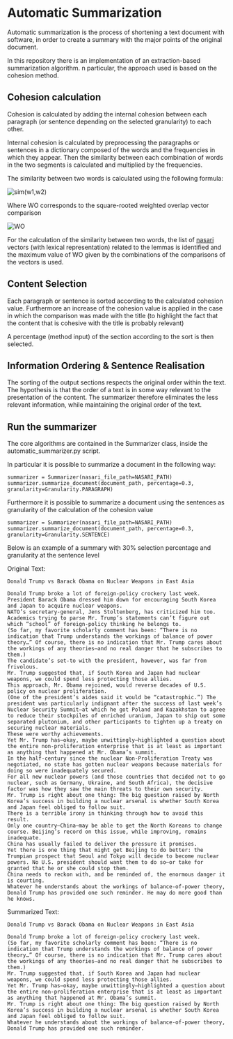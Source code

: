 # Automatic Summarization

Automatic summarization is the process of shortening a text document with software, in order to create a summary with the major points of the original document.

In this repository there is an implementation of an extraction-based summarization algorithm. n particular, the approach used is based on the cohesion method.

## Cohesion calculation

Cohesion is calculated by adding the internal cohesion between each paragraph (or sentence depending on the selected granularity) to each other.

Internal cohesion is calculated by preprocessing the paragraphs or sentences in a dictionary composed of the words and the frequencies in which they appear. Then the similarity between each combination of words in the two segments is calculated and multiplied by the frequencies.

The similarity between two words is calculated using the following formula:

![sim(w1,w2)](https://i.imgur.com/wdlEj3u.png) 

Where WO corresponds to the square-rooted weighted overlap vector comparison

![WO](https://i.imgur.com/BATU32r.png)


For the calculation of the similarity between two words, the list of [nasari](http://lcl.uniroma1.it/nasari/) vectors (with lexical representation) related to the lemmas is identified and the maximum value of WO given by the combinations of the comparisons of the vectors is used.

## Content Selection


Each paragraph or sentence is sorted according to the calculated cohesion value. Furthermore an increase of the cohesion value is applied in the case in which the comparison was made with the title (to highlight the fact that the content that is cohesive with the title is probably relevant)

A percentage (method input) of the section according to the sort is then selected.

## Information Ordering & Sentence Realisation

The sorting of the output sections respects the original order within the text. The hypothesis is that the order of a text is in some way relevant to the presentation of the content. The summarizer therefore eliminates the less relevant information, while maintaining the original order of the text.


## Run the summarizer

The core algorithms are contained in the Summarizer class, inside the automatic_summarizer.py script. 

In particular it is possible to summarize a document in the following way:

    summarizer = Summarizer(nasari_file_path=NASARI_PATH)
    summarizer.summarize_document(document_path, percentage=0.3, granularity=Granularity.PARAGRAPH)
    
Furthermore it is possible to summarize a document using the sentences as granularity of the calculation of the cohesion value

    summarizer = Summarizer(nasari_file_path=NASARI_PATH)
    summarizer.summarize_document(document_path, percentage=0.3, granularity=Granularity.SENTENCE)
    
Below is an example of a summary with 30% selection percentage and granularity at the sentence level

Original Text:

    Donald Trump vs Barack Obama on Nuclear Weapons in East Asia

    Donald Trump broke a lot of foreign-policy crockery last week.
    President Barack Obama dressed him down for encouraging South Korea and Japan to acquire nuclear weapons.
    NATO’s secretary-general, Jens Stoltenberg, has criticized him too.
    Academics trying to parse Mr. Trump’s statements can’t figure out which “school” of foreign-policy thinking he belongs to. 
    (So far, my favorite scholarly comment has been: “There is no indication that Trump understands the workings of balance of power theory…” Of course, there is no indication that Mr. Trump cares about the workings of any theories—and no real danger that he subscribes to them.)
    The candidate’s set-to with the president, however, was far from frivolous.
    Mr. Trump suggested that, if South Korea and Japan had nuclear weapons, we could spend less protecting those allies.
    This approach, Mr. Obama rejoined, would reverse decades of U.S. policy on nuclear proliferation. 
    (One of the president’s aides said it would be “catastrophic.”) The president was particularly indignant after the success of last week’s Nuclear Security Summit—at which he got Poland and Kazakhstan to agree to reduce their stockpiles of enriched uranium, Japan to ship out some separated plutonium, and other participants to tighten up a treaty on securing nuclear materials.
    These were worthy achievements. 
    Yet Mr. Trump has—okay, maybe unwittingly—highlighted a question about the entire non-proliferation enterprise that is at least as important as anything that happened at Mr. Obama’s summit.
    In the half-century since the nuclear Non-Proliferation Treaty was negotiated, no state has gotten nuclear weapons because materials for doing so were inadequately secured. 
    For all new nuclear powers (and those countries that decided not to go nuclear, such as Germany, Ukraine, and South Africa), the decisive factor was how they saw the main threats to their own security.
    Mr. Trump is right about one thing: The big question raised by North Korea’s success in building a nuclear arsenal is whether South Korea and Japan feel obliged to follow suit.
    There is a terrible irony in thinking through how to avoid this result.
    Only one country—China—may be able to get the North Koreans to change course. Beijing’s record on this issue, while improving, remains inadequate.
    China has usually failed to deliver the pressure it promises. 
    Yet there is one thing that might get Beijing to do better: the Trumpian prospect that Seoul and Tokyo will decide to become nuclear powers. No U.S. president should want them to do so—or take for granted that he or she could stop them.
    China needs to reckon with, and be reminded of, the enormous danger it is courting.
    Whatever he understands about the workings of balance-of-power theory, Donald Trump has provided one such reminder. He may do more good than he knows.
    
Summarized Text:

    Donald Trump vs Barack Obama on Nuclear Weapons in East Asia

    Donald Trump broke a lot of foreign-policy crockery last week.
    (So far, my favorite scholarly comment has been: “There is no indication that Trump understands the workings of balance of power theory…” Of course, there is no indication that Mr. Trump cares about the workings of any theories—and no real danger that he subscribes to them.)
    Mr. Trump suggested that, if South Korea and Japan had nuclear weapons, we could spend less protecting those allies.
    Yet Mr. Trump has—okay, maybe unwittingly—highlighted a question about the entire non-proliferation enterprise that is at least as important as anything that happened at Mr. Obama’s summit.
    Mr. Trump is right about one thing: The big question raised by North Korea’s success in building a nuclear arsenal is whether South Korea and Japan feel obliged to follow suit.
    Whatever he understands about the workings of balance-of-power theory, Donald Trump has provided one such reminder.

